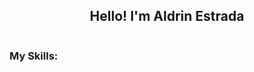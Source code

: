 <h2 align="center">Hello! I'm Aldrin Estrada</h2>
<p align="center">
  <a href="https://aldrinestrada.ca/">
    <img https://img.shields.io/badge/:badgeContent?style=social&labelColor=purple&color=purple&link=https%3A%2F%2Faldrinestrada.ca%2F/>
  </a>
</p>

<h3>My Skills:</h3>

<p>
  <img https://img.shields.io/badge/Adobe%20after%20affects-CF96FD?style=for-the-badge&logo=Adobe%20after%20effects&logoColor=393665/>
</p>

<!--
**AldrinEstrada/AldrinEstrada** is a ✨ _special_ ✨ repository because its `README.md` (this file) appears on your GitHub profile.

Here are some ideas to get you started:

- 🔭 I’m currently working on ...
- 🌱 I’m currently learning ...
- 👯 I’m looking to collaborate on ...
- 🤔 I’m looking for help with ...
- 💬 Ask me about ...
- 📫 How to reach me: ...
- 😄 Pronouns: ...
- ⚡ Fun fact: ...
-->
